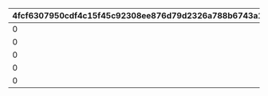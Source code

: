 |4fcf6307950cdf4c15f45c92308ee876d79d2326a788b6743a1ce0223a4cdc3f|4ec6533cfaf04717df9172c7da035873c0d3c38c9fc5d622228e1b2e20f03b85|fe98ec4c5b7f2a08a5240f0242727bf9acbc481d98dae4959a04e4b3b9923d83|01cd259a1187819be29a6fd7d721da1ba4c32ff20c414e60493a8658050150f0|0e5183f457d6fe4b83586a628c34d5751a64d52f52cd14c2107127e5d72e16fc|881cc5e92f4d3f8a4b665900eaacfac51388c20113a86fc4ae3545582f4a457d|df61a34118172e283fa91c4a6061cb31c82c2b30de719b9ed5138ec259742ca1|d5b2a27490c9b2cad5e978dc4d585c2583a66e5f0a95c919cc644f3c80f26422|5d75eccb1736e4587391869ccc5464fbea177d1ef300215121b27aaaeb92a6d2|a1da8a3bc0482bb78e2b381cf7f76f8ee38f0d5ccdaea99272c0637031bde28b|
| --- | --- | --- | --- | --- | --- | --- | --- | --- | --- |
|0|126301|101|58001|10120|-375|10.11|58|5|1|
|0|126301|102|58002|10120|-375|4.53|58|2|1|
|0|126301|103|58003|10120|-375|0|58|5|5|
|0|126301|104|58004|10120|-375|5.32|58|1|2|
|0|126301|105|58005|10120|-375|4.4|58|5|6|